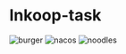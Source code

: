# Inkoop-task
![burger](https://user-images.githubusercontent.com/79643619/120092894-f9995300-c133-11eb-8bc5-be535318bba3.jpg)
![nacos](https://user-images.githubusercontent.com/79643619/120092939-5ac12680-c134-11eb-906b-279d49eed7b3.jpg)
![noodles](https://user-images.githubusercontent.com/79643619/120092987-bee3ea80-c134-11eb-9fc3-a531584ba848.jpg)

